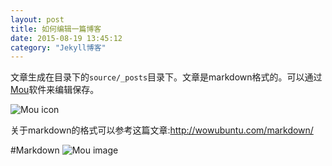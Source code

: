 ```yaml
---
layout: post
title: 如何编辑一篇博客
date: 2015-08-19 13:45:12
category: "Jekyll博客"
---
```


文章生成在目录下的`source/_posts`目录下。文章是markdown格式的。可以通过[Mou](http://mouapp.com)软件来编辑保存。

![Mou icon](http://25.io/mou/Mou_128.png)


关于markdown的格式可以参考这篇文章:<http://wowubuntu.com/markdown/>


#Markdown
![Mou image](http://25.io/mou/img/1.png)